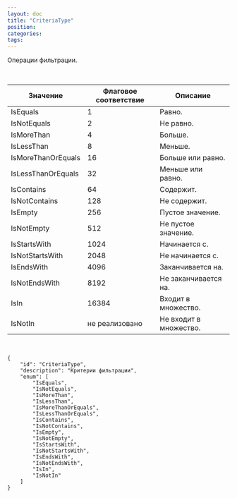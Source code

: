```yaml
---
layout: doc
title: "CriteriaType"
position: 
categories: 
tags: 
---
```


Операции фильтрации.

 

|Значение|Флаговое соответствие|Описание|
|--------|---------------------|--------|
|IsEquals|1|Равно.|
|IsNotEquals|2|Не равно.|
|IsMoreThan|4|Больше.|
|IsLessThan|8|Меньше.|
|IsMoreThanOrEquals|16|Больше или равно.|
|IsLessThanOrEquals|32|Меньше или равно.|
|IsContains|64|Содержит.|
|IsNotContains|128|Не содержит.|
|IsEmpty|256|Пустое значение.|
|IsNotEmpty|512|Не пустое значение.|
|IsStartsWith|1024|Начинается с.|
|IsNotStartsWith|2048|Не начинается с.|
|IsEndsWith|4096|Заканчивается на.|
|IsNotEndsWith|8192|Не заканчивается на.|
|IsIn|16384|Входит в множество.|
|IsNotIn|не реализовано|Не входит в множество.|

    

```
{
	"id": "CriteriaType",
	"description": "Критерии фильтрации",
	"enum": [
		"IsEquals",
		"IsNotEquals",
		"IsMoreThan",
		"IsLessThan",
		"IsMoreThanOrEquals",
		"IsLessThanOrEquals",
		"IsContains",
		"IsNotContains",
		"IsEmpty",
		"IsNotEmpty",
		"IsStartsWith",
		"IsNotStartsWith",
		"IsEndsWith",
		"IsNotEndsWith",
		"IsIn",
		"IsNotIn"
	]
}
```

 

 

